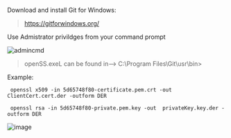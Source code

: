 
Download and install Git for Windows:

> https://gitforwindows.org/

Use Admistrator privildges from your command prompt


![admincmd](https://user-images.githubusercontent.com/16296900/151677422-468e5d7f-8455-4afc-bbdb-ec607580ce14.JPG)



>  openSS.exeL can be found in-->  C:\Program Files\Git\usr\bin>


Example:
```
 openssl x509 -in 5d65748f80-certificate.pem.crt -out  ClientCert.cert.der -outform DER
```
```
 openssl rsa -in 5d65748f80-private.pem.key -out  privateKey.key.der -outform DER
```

![image](https://user-images.githubusercontent.com/16296900/151677416-a58bd7ea-27a0-4e8a-9c32-983dd569eb9b.png)




